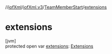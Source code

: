 //[iofXml](../../../index.md)/[iofXml.v3](../index.md)/[TeamMemberStart](index.md)/[extensions](extensions.md)

# extensions

[jvm]\
protected open var [extensions](extensions.md): [Extensions](../-extensions/index.md)
